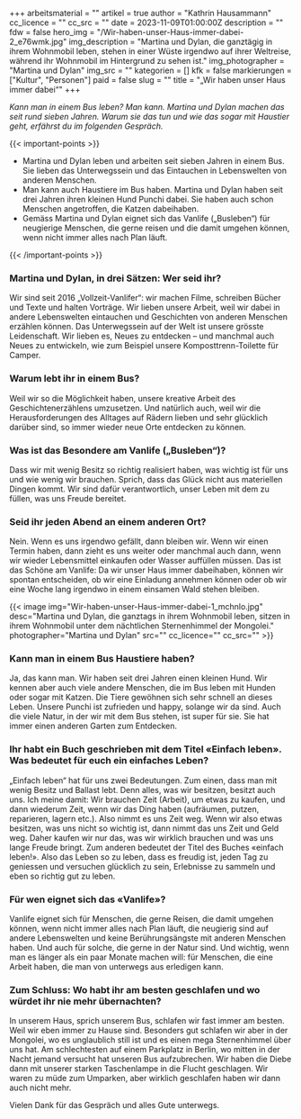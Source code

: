 +++
arbeitsmaterial = ""
artikel = true
author = "Kathrin Hausammann"
cc_licence = ""
cc_src = ""
date = 2023-11-09T01:00:00Z
description = ""
fdw = false
hero_img = "/Wir-haben-unser-Haus-immer-dabei-2_e76wmk.jpg"
img_description = "Martina und Dylan, die ganztägig in ihrem Wohnmobil leben, stehen in einer Wüste irgendwo auf ihrer Weltreise, während ihr Wohnmobil im Hintergrund zu sehen ist."
img_photographer = "Martina und Dylan"
img_src = ""
kategorien = []
kfk = false
markierungen = ["Kultur", "Personen"]
paid = false
slug = ""
title = "„Wir haben unser Haus immer dabei“"
+++

_Kann man in einem Bus leben? Man kann. Martina und Dylan machen das seit rund sieben Jahren. Warum sie das tun und wie das sogar mit Haustier geht, erfährst du im folgenden Gespräch._

{{< important-points >}}

<ul>

<li>Martina und Dylan leben und arbeiten seit sieben Jahren in einem Bus. Sie lieben das Unterwegssein und das Eintauchen in Lebenswelten von anderen Menschen.</li>

<li>Man kann auch Haustiere im Bus haben. Martina und Dylan haben seit drei Jahren ihren kleinen Hund Punchi dabei. Sie haben auch schon Menschen angetroffen, die Katzen dabeihaben.</li>

<li>Gemäss Martina und Dylan eignet sich das Vanlife („Busleben“) für neugierige Menschen, die gerne reisen und die damit umgehen können, wenn nicht immer alles nach Plan läuft.</li>

</ul>

{{< /important-points >}}

### Martina und Dylan, in drei Sätzen: Wer seid ihr?

Wir sind seit 2016 „Vollzeit-Vanlifer“: wir machen Filme, schreiben Bücher und Texte und halten Vorträge. Wir lieben unsere Arbeit, weil wir dabei in andere Lebenswelten eintauchen und Geschichten von anderen Menschen erzählen können. Das Unterwegssein auf der Welt ist unsere grösste Leidenschaft. Wir lieben es, Neues zu entdecken – und manchmal auch Neues zu entwickeln, wie zum Beispiel unsere Komposttrenn-Toilette für Camper.

### Warum lebt ihr in einem Bus?

Weil wir so die Möglichkeit haben, unsere kreative Arbeit des Geschichtenerzählens umzusetzen. Und natürlich auch, weil wir die Herausforderungen des Alltages auf Rädern lieben und sehr glücklich darüber sind, so immer wieder neue Orte entdecken zu können.

### Was ist das Besondere am Vanlife („Busleben“)?

Dass wir mit wenig Besitz so richtig realisiert haben, was wichtig ist für uns und wie wenig wir brauchen. Sprich, dass das Glück nicht aus materiellen Dingen kommt. Wir sind dafür verantwortlich, unser Leben mit dem zu füllen, was uns Freude bereitet.

### Seid ihr jeden Abend an einem anderen Ort?

Nein. Wenn es uns irgendwo gefällt, dann bleiben wir. Wenn wir einen Termin haben, dann zieht es uns weiter oder manchmal auch dann, wenn wir wieder Lebensmittel einkaufen oder Wasser auffüllen müssen. Das ist das Schöne am Vanlife: Da wir unser Haus immer dabeihaben, können wir spontan entscheiden, ob wir eine Einladung annehmen können oder ob wir eine Woche lang irgendwo in einem einsamen Wald stehen bleiben.

{{< image img="Wir-haben-unser-Haus-immer-dabei-1_mchnlo.jpg" desc="Martina und Dylan, die ganztags in ihrem Wohnmobil leben, sitzen in ihrem Wohnmobil unter dem nächtlichen Sternenhimmel der Mongolei." photographer="Martina und Dylan" src="" cc_licence="" cc_src="" >}}

### Kann man in einem Bus Haustiere haben?

Ja, das kann man. Wir haben seit drei Jahren einen kleinen Hund. Wir kennen aber auch viele andere Menschen, die im Bus leben mit Hunden oder sogar mit Katzen. Die Tiere gewöhnen sich sehr schnell an dieses Leben. Unsere Punchi ist zufrieden und happy, solange wir da sind. Auch die viele Natur, in der wir mit dem Bus stehen, ist super für sie. Sie hat immer einen anderen Garten zum Entdecken.

### Ihr habt ein Buch geschrieben mit dem Titel «Einfach leben». Was bedeutet für euch ein einfaches Leben?

„Einfach leben“ hat für uns zwei Bedeutungen. Zum einen, dass man mit wenig Besitz und Ballast lebt. Denn alles, was wir besitzen, besitzt auch uns. Ich meine damit: Wir brauchen Zeit (Arbeit), um etwas zu kaufen, und dann wiederum Zeit, wenn wir das Ding haben (aufräumen, putzen, reparieren, lagern etc.). Also nimmt es uns Zeit weg. Wenn wir also etwas besitzen, was uns nicht so wichtig ist, dann nimmt das uns  Zeit und Geld weg. Daher kaufen wir nur das, was wir wirklich brauchen und was uns lange Freude bringt.
Zum anderen bedeutet der Titel des Buches «einfach leben!». Also das Leben so zu leben, dass es freudig ist, jeden Tag zu geniessen und versuchen glücklich zu sein, Erlebnisse zu sammeln und eben so richtig gut zu leben.

### Für wen eignet sich das «Vanlife»?

Vanlife eignet sich für Menschen, die gerne Reisen, die damit umgehen können, wenn nicht immer alles nach Plan läuft, die neugierig sind auf andere Lebenswelten und keine Berührungsängste mit anderen Menschen haben. Und auch für solche, die gerne in der Natur sind. Und wichtig, wenn man es länger als ein paar Monate machen will: für Menschen, die eine Arbeit haben, die man von unterwegs aus erledigen kann.

### Zum Schluss: Wo habt ihr am besten geschlafen und wo würdet ihr nie mehr übernachten?

In unserem Haus, sprich unserem Bus, schlafen wir fast immer am besten. Weil wir eben immer zu Hause sind. Besonders gut schlafen wir aber in der Mongolei, wo es unglaublich still ist und es einen mega Sternenhimmel über uns hat. Am schlechtesten auf einem Parkplatz in Berlin, wo mitten in der Nacht jemand versucht hat unseren Bus aufzubrechen. Wir haben die Diebe dann mit unserer starken Taschenlampe in die Flucht geschlagen. Wir waren zu müde zum Umparken, aber wirklich geschlafen haben wir dann auch nicht mehr.

Vielen Dank für das Gespräch und alles Gute unterwegs.
